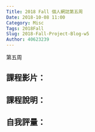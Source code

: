 ```yaml
---
Title: 2018 Fall 個人網誌第五周
Date: 2018-10-08 11:00
Category: Misc
Tags: 2018Fall
Slug: 2018-Fall-Project-Blog-w5
Author: 40623239
---
```


第五周

<!-- PELICAN_END_SUMMARY -->

課程影片：
----

課程說明：
----

自我評量：
----
